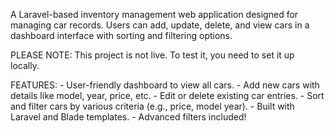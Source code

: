 A Laravel-based inventory management web application designed for managing car records. Users can add, update, delete, and view cars in a dashboard interface with sorting and filtering options.

PLEASE NOTE: This project is not live. To test it, you need to set it up locally.

FEATURES:
    - User-friendly dashboard to view all cars.
    - Add new cars with details like model, year, price, etc.
    - Edit or delete existing car entries.
    - Sort and filter cars by various criteria (e.g., price, model year).
    - Built with Laravel and Blade templates.
    - Advanced filters included!
